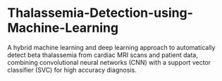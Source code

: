 # Thalassemia-Detection-using-Machine-Learning
A hybrid machine learning and deep learning approach to automatically detect beta thalassemia from cardiac MRI scans and patient data, combining convolutional neural networks (CNN) with a support vector classifier (SVC) for high accuracy diagnosis.
